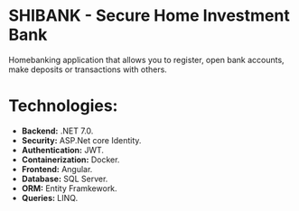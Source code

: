 # SHIBANK - Secure Home Investment Bank
Homebanking application that allows you to register, open bank accounts, make deposits or transactions with others.

# Technologies:
- **Backend:** .NET 7.0.
- **Security:** ASP.Net core Identity.
- **Authentication:** JWT.
- **Containerization:** Docker.
- **Frontend:** Angular.
- **Database:** SQL Server.
- **ORM:** Entity Framkework.
- **Queries:** LINQ.
